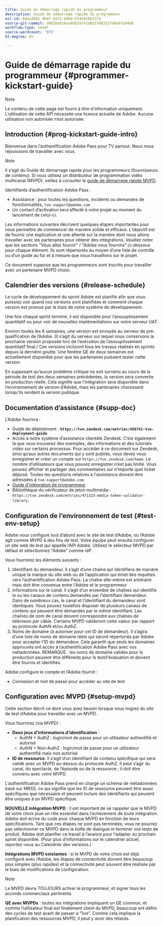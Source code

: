 ```yaml
---
title: Guide de démarrage rapide du programmeur
description: Guide de démarrage rapide du programmeur
exl-id: 0aecdb81-9b97-4475-b0b0-654d916b2374
source-git-commit: d982beb16ea0db29f41d0257d8332fd4a07a84d8
workflow-type: tm+mt
source-wordcount: '972'
ht-degree: 0%

---
```


# Guide de démarrage rapide du programmeur {#programmer-kickstart-guide}

>[!NOTE]
>
>Le contenu de cette page est fourni à titre d’information uniquement. L’utilisation de cette API nécessite une licence actuelle de Adobe. Aucune utilisation non autorisée n’est autorisée.

## Introduction {#prog-kickstart-guide-intro}

Bienvenue dans l’authentification Adobe Pass pour TV partout. Nous nous réjouissons de travailler avec vous.

>[!NOTE]
>
>Il s’agit du Guide de démarrage rapide pour les programmeurs (fournisseurs de contenu). Si vous utilisez un distributeur de programmation vidéo multicanal (MVPD), veillez à consulter le [guide de démarrage rapide MVPD](/help/authentication/kickstart/mvpd-kickstart-guide.md).


Identifiants d’authentification Adobe Pass :

* Assistance : pour toutes les questions, incidents ou demandes de fonctionnalités, `tve-support@adobe.com`
* Un contact d’activation sera affecté à votre projet au moment du lancement de celui-ci.

Les informations suivantes décrivent quelques étapes importantes pour nous permettre de commencer de manière solide et efficace. L’objectif est de fournir une explication et une attente sur la manière dont nous allons travailler avec les partenaires pour obtenir des intégrations. Veuillez noter que les sections &quot;Vous allez fournir&quot; / &quot;Adobe vous fournira&quot; ci-dessous pour chaque élément. Ils sont répertoriés au moyen d’une liste de contrôle ou d’un guide au fur et à mesure que nous travaillons sur le projet.

Ce document suppose que les programmeurs sont inscrits pour travailler avec un partenaire MVPD choisi.

## Calendrier des versions {#release-schedule}

Le cycle de développement du sprint Adobe est planifié afin que vous puissiez voir quand nos versions sont planifiées et comment chaque version est promue par le biais de notre système de développement.

Une fois chaque sprint terminé, il est disponible pour l’assouplissement quantitatif ou pour voir de nouvelles implémentations sur notre serveur UAT.

Environ toutes les 6 semaines, une version est envoyée au serveur de pré-qualification de l’Adobe. (Il s’agit du serveur sur lequel nous conservons la prochaine version proposée lors de l’exécution de l’assouplissement quantitatif final.) Ces versions incluront tous les travaux réalisés en sprints depuis la dernière goutte. Une fenêtre QE de deux semaines est actuellement disponible pour que les partenaires puissent tester cette version.

En supposant qu’aucun problème critique ne soit survenu au cours de la période de test des deux semaines précédentes, la version sera convertie en production réelle. Cela signifie que l’intégration sera disponible dans l’environnement de version d’Adobe, mais les partenaires choisissent lorsqu’ils rendent la version publique.

<!--For the latest release schedule information, see the Release Calendar.-->

## Documentation d’assistance {#supp-doc}

L’Adobe fournira :

* Guide de déploiement : **`https://tve.zendesk.com/entries/498741-tve-deployment-guide`**
* Accès à notre système d’assistance clientèle Zendesk. C’est également là que vous trouverez des exemples, des informations et des tutoriels vidéo sur certains processus. Pour accéder à ce document sur Zendesk, ainsi qu’aux autres documents qui y sont publiés, vous devez vous enregistrer et créer un compte sur `https://tve.zendesk.com/home`. Le nombre d’utilisateurs que vous pouvez enregistrer n’est pas limité.  Vous pouvez afficher et partager des commentaires sur n’importe quel ticket déposé. Toutes les questions relatives à l&#39;assistance doivent être adressées à `tve-support@adobe.com`.
* [Guide d’intégration de programmeur](/help/authentication/integration-guide-programmers/programmer-integration-guide-overview.md)
* Bibliothèque du vérificateur de jeton multimédia : `https://tve.zendesk.com/entries/471323-media-token-validator-library`.

## Configuration de l’environnement de test {#test-env-setup}

Adobe vous configure tout d’abord avec le site de test d’Adobe, où l’Adobe agit comme MVPD à des fins de test. Votre équipe peut ensuite configurer un site web de test qui appelle l’API Adobe. Utilisez le sélecteur MVPD par défaut et sélectionnez &quot;Adobe&quot; comme idP.

Vous fournirez les éléments suivants :

1. Identifiant du demandeur. Il s’agit d’une chaîne qui identifiera de manière unique la marque du site web ou de l’application qui émet des requêtes vers l’authentification Adobe Pass. La chaîne elle-même est arbitraire mais doit être convenue entre l&#39;Adobe et le programmeur
1. Informations sur le canal. Il s’agit d’un ensemble de chaînes qui identifie le ou les canaux de contenu demandés par l’identifiant demandeur. Dans de nombreux cas, le canal et l’identifiant du demandeur sont identiques. Vous pouvez toutefois disposer de plusieurs canaux de contenu qui peuvent être demandés par le même identifiant. Les chaînes de nom de canal doivent correspondre aux chaînes de télévision par câble. Certains MVPD valideront cette valeur par rapport au protocole AuthN et/ou AuthZ.
1. Noms de domaine (à autoriser pour cet ID de demandeur). Il s’agira d’une liste de noms de domaine réels qui seront répertoriés par Adobe pour accepter l’ID du demandeur. Cela garantit que seuls les domaines approuvés ont accès à l’authentification Adobe Pass avec vos métadonnées. REMARQUE : les noms de domaine valides pour la production peuvent être différents pour le test/l’évaluation et doivent être fournis et identifiés.

Adobe configure le compte et l’Adobe fournit :

* Connexion et mot de passe pour accéder au site de test

## Configuration avec MVPD {#setup-mvpd}

Cette section décrit ce dont vous avez besoin lorsque vous migrez du site de test d’Adobe pour travailler avec un MVPD.

Vous fournirez (via MVPD) :

* **Deux jeux d’informations d’identification** :
   * AuthN + AuthZ : login/mot de passe pour un utilisateur authentifié et autorisé
   * AuthN + Non-AuthZ : login/mot de passe pour un utilisateur authentifié mais non autorisé
* **ID de ressource**. Il s’agit d’un identifiant de contenu spécifique qui sera validé avec un MVPD au-dessus du protocole AuthZ. Il peut s’agir du canal, du spectacle, de l’épisode ou de la ressource ; il doit être convenu avec votre MVPD.

L’authentification Adobe Pass prend en charge un schéma de métadonnées basé sur MRSS, ce qui signifie que les ID de ressource peuvent être aussi spécifiques que nécessaire et peuvent inclure des identifiants qui peuvent être uniques à un MVPD spécifique.

**NOUVELLE intégration MVPD** : il est important de se rappeler que le MVPD de votre choix joue un rôle essentiel dans l’achèvement de toute intégration. Adobe doit écrire du code pour chaque MVPD en fonction de leurs spécifications. Tant que ces étapes ne sont pas terminées, vous ne pourrez pas sélectionner ce MVPD dans la boîte de dialogue ni terminer vos tests de produit. Adobe doit planifier ce travail à l’avance pour l’adapter au prochain sprint disponible. (Pour plus d’informations sur le calendrier actuel, reportez-vous au Calendrier des versions.)

**Intégrations MVPD existantes** : si le MVPD de votre choix est déjà configuré avec l’Adobe, les étapes de connectivité doivent être beaucoup plus simples (plus rapides) et la connectivité peut souvent être réalisée par le biais de modifications de configuration.

>[!NOTE]
>
>Le MVPD devra TOUJOURS activer le programmeur, et signer tous les accords commerciaux pertinents.

**QE avec MVPDs** : toutes les intégrations impliquent un QE commun, et comme l’utilisateur final est finalement client du MVPD, beaucoup ont défini des cycles de test avant de passer à &quot;live&quot;. Comme cela implique la planification des ressources MVPD, il peut y avoir des retards.

<!--
>[RELATEDINFORMATION]
>[MVPD Kickstart Guide](help\authentication\mvpd-kickstart-guide.md)
-->
